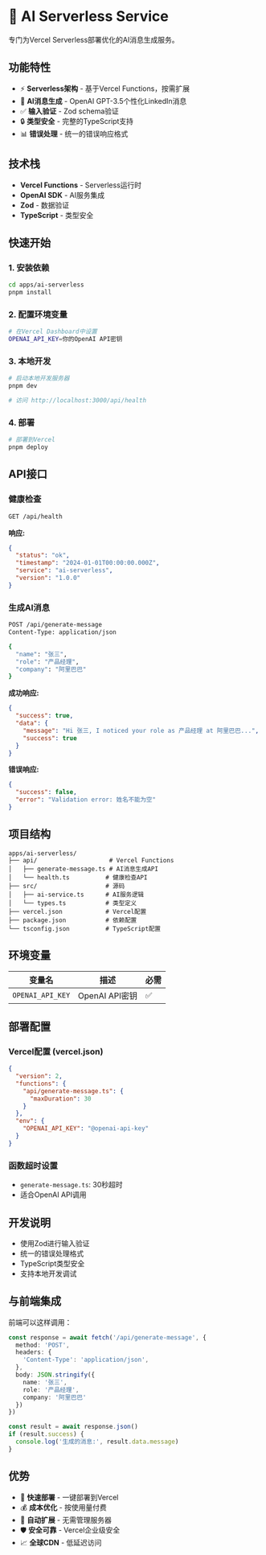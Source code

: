 # 🤖 AI Serverless Service

专门为Vercel Serverless部署优化的AI消息生成服务。

## 功能特性

- ⚡ **Serverless架构** - 基于Vercel Functions，按需扩展
- 🤖 **AI消息生成** - OpenAI GPT-3.5个性化LinkedIn消息
- ✅ **输入验证** - Zod schema验证
- 🔒 **类型安全** - 完整的TypeScript支持
- 📊 **错误处理** - 统一的错误响应格式

## 技术栈

- **Vercel Functions** - Serverless运行时
- **OpenAI SDK** - AI服务集成
- **Zod** - 数据验证
- **TypeScript** - 类型安全

## 快速开始

### 1. 安装依赖

```bash
cd apps/ai-serverless
pnpm install
```

### 2. 配置环境变量

```bash
# 在Vercel Dashboard中设置
OPENAI_API_KEY=你的OpenAI API密钥
```

### 3. 本地开发

```bash
# 启动本地开发服务器
pnpm dev

# 访问 http://localhost:3000/api/health
```

### 4. 部署

```bash
# 部署到Vercel
pnpm deploy
```

## API接口

### 健康检查

```bash
GET /api/health
```

**响应:**
```json
{
  "status": "ok",
  "timestamp": "2024-01-01T00:00:00.000Z",
  "service": "ai-serverless",
  "version": "1.0.0"
}
```

### 生成AI消息

```bash
POST /api/generate-message
Content-Type: application/json

{
  "name": "张三",
  "role": "产品经理",
  "company": "阿里巴巴"
}
```

**成功响应:**
```json
{
  "success": true,
  "data": {
    "message": "Hi 张三, I noticed your role as 产品经理 at 阿里巴巴...",
    "success": true
  }
}
```

**错误响应:**
```json
{
  "success": false,
  "error": "Validation error: 姓名不能为空"
}
```

## 项目结构

```
apps/ai-serverless/
├── api/                    # Vercel Functions
│   ├── generate-message.ts # AI消息生成API
│   └── health.ts          # 健康检查API
├── src/                   # 源码
│   ├── ai-service.ts      # AI服务逻辑
│   └── types.ts           # 类型定义
├── vercel.json            # Vercel配置
├── package.json           # 依赖配置
└── tsconfig.json          # TypeScript配置
```

## 环境变量

| 变量名 | 描述 | 必需 |
|--------|------|------|
| `OPENAI_API_KEY` | OpenAI API密钥 | ✅ |

## 部署配置

### Vercel配置 (vercel.json)

```json
{
  "version": 2,
  "functions": {
    "api/generate-message.ts": {
      "maxDuration": 30
    }
  },
  "env": {
    "OPENAI_API_KEY": "@openai-api-key"
  }
}
```

### 函数超时设置

- `generate-message.ts`: 30秒超时
- 适合OpenAI API调用

## 开发说明

- 使用Zod进行输入验证
- 统一的错误处理格式
- TypeScript类型安全
- 支持本地开发调试

## 与前端集成

前端可以这样调用：

```typescript
const response = await fetch('/api/generate-message', {
  method: 'POST',
  headers: {
    'Content-Type': 'application/json',
  },
  body: JSON.stringify({
    name: '张三',
    role: '产品经理',
    company: '阿里巴巴'
  })
})

const result = await response.json()
if (result.success) {
  console.log('生成的消息:', result.data.message)
}
```

## 优势

- 🚀 **快速部署** - 一键部署到Vercel
- 💰 **成本优化** - 按使用量付费
- 🔄 **自动扩展** - 无需管理服务器
- 🛡️ **安全可靠** - Vercel企业级安全
- 📈 **全球CDN** - 低延迟访问 